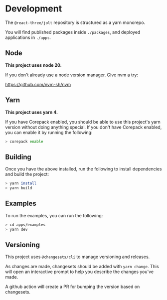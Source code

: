 # Development

The `@react-three/jolt` repository is structured as a yarn monorepo.

You will find published packages inside `./packages`, and deployed applications in `./apps`.

## Node

**This project uses node 20.**

If you don't already use a node version manager. Give nvm a try:

https://github.com/nvm-sh/nvm

## Yarn

**This project uses yarn 4.**

If you have Corepack enabled, you should be able to use this project's yarn version without doing anything special. If you don't have Corepack enabled, you can enable it by running the following:

```sh
> corepack enable
```

## Building

Once you have the above installed, run the following to install dependencies and build the project:

```sh
> yarn install
> yarn build
```

## Examples

To run the examples, you can run the following:

```sh
> cd apps/examples
> yarn dev
```

## Versioning

This project uses `@changesets/cli` to manage versioning and releases.

As changes are made, changesets should be added with `yarn change`. This will open an interactive prompt to help you describe the changes you've made.

A github action will create a PR for bumping the version based on changesets.

